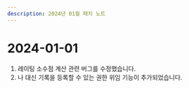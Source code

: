 ```yaml
---
description: 2024년 01월 패치 노트
---
```


# 2024-01-01

1. 레이팅 소수점 계산 관련 버그를 수정했습니다.
2. 나 대신 기록을 등록할 수 있는 권한 위임 기능이 추가되었습니다.
